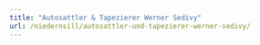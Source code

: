 ```yaml
---
title: "Autosattler & Tapezierer Werner Sedivy"
url: /niedernsill/autosattler-und-tapezierer-werner-sedivy/
---
```

